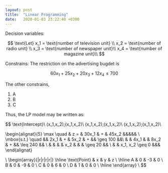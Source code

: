 ```yaml
---
layout: post
title:  "Linear Programming"
date:   2020-01-03 23:22:40 +0300
---
```


Decision variables:

$$
\text{Let}  x_1 = \text{number of television unit} \\
x_2 = \text{number of radio unit} \\
x_3 = \text{number of newspaper unit}\\
x_4 = \text{number of magazine unit}\\
$$

Constrains: The restriction on the advertising bugdet is 

$$
60x_1 + 25x_2 + 20x_3 + 12x_4 \leq 700
$$

The other constrains, 

1. A
2. B
3. C


Thus, the LP model may be written as:

$$
\text{Intercept}\\
(x_1,x_2);(x_1,x_2)\\
(x_1,x_2);(x_1,x_2)\\
(x_1,x_2);(x_1,x_2)\\

\begin{alignat}{5}
\max \quad & z = & 30x_1  & + & 45x_2  &&&&& \\
\mbox{s.t.} \quad && 2x_1 & + & 5x_2 & + && \geq 100  &&\\
& & 4x_1 & & 8x_2 & + && \leq 240 && \\
& & & & x_2 & & & \geq 20 && \\
& & x_1, x_2 \geq 0 &&&
\end{alignat}

\\
\begin{array}{|r|r|r|r|} \hline
\text{Point} & x & y & z      \\ \hline
          A &   0 &  -3 &  0  \\
          B &   0 &  -9 & 0   \\
          C &   0 &   6 & 0   \\
          D &   1 &   0 &  0  \\ \hline
\end{array}
\\
$$
